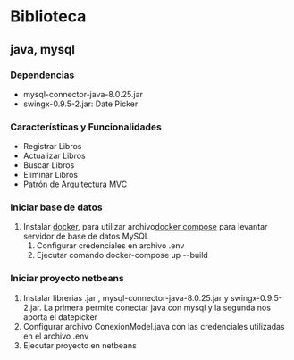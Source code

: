 # Biblioteca 
## java, mysql

### Dependencias
* mysql-connector-java-8.0.25.jar
* swingx-0.9.5-2.jar: Date Picker
### Características y Funcionalidades
* Registrar Libros
* Actualizar Libros
* Buscar Libros
* Eliminar Libros
* Patrón de Arquitectura MVC
### Iniciar base de datos
1. Instalar [docker](https://www.docker.com/), para utilizar archivo[docker compose](https://docs.docker.com/compose/) para levantar servidor de base de datos MySQL
    1. Configurar credenciales en archivo .env
    1. Ejecutar comando docker-compose up --build
 ### Iniciar proyecto netbeans
 1. Instalar librerias .jar , mysql-connector-java-8.0.25.jar y swingx-0.9.5-2.jar. La primera permite conectar java con mysql y la segunda nos aporta el datepicker
 1. Configurar archivo ConexionModel.java con las credenciales utilizadas en el archivo .env
 1. Ejecutar proyecto en netbeans

